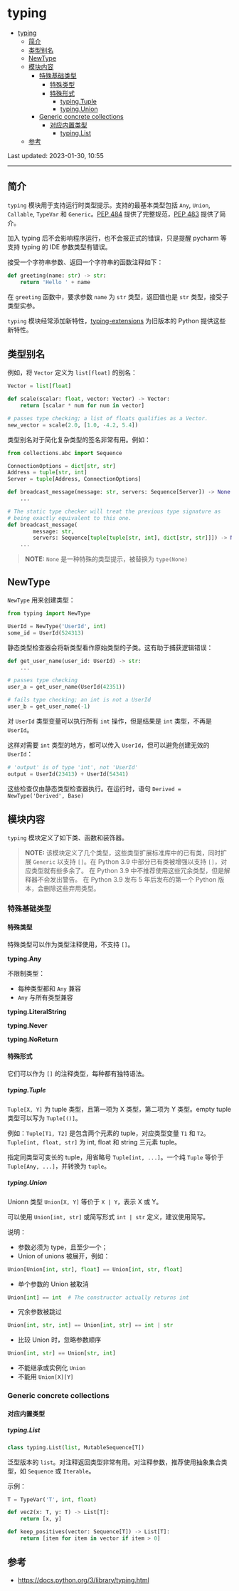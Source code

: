 # typing

- [typing](#typing)
  - [简介](#简介)
  - [类型别名](#类型别名)
  - [NewType](#newtype)
  - [模块内容](#模块内容)
    - [特殊基础类型](#特殊基础类型)
      - [特殊类型](#特殊类型)
      - [特殊形式](#特殊形式)
        - [typing.Tuple](#typingtuple)
        - [typing.Union](#typingunion)
    - [Generic concrete collections](#generic-concrete-collections)
      - [对应内置类型](#对应内置类型)
        - [typing.List](#typinglist)
  - [参考](#参考)

Last updated: 2023-01-30, 10:55
***

## 简介

`typing` 模块用于支持运行时类型提示。支持的最基本类型包括 `Any`, `Union`, `Callable`, `TypeVar` 和 `Generic`。[PEP 484](https://peps.python.org/pep-0484/) 提供了完整规范，[PEP 483](https://peps.python.org/pep-0483/) 提供了简介。

加入 typing 后不会影响程序运行，也不会报正式的错误，只是提醒 pycharm 等支持 typing 的 IDE 参数类型有错误。

接受一个字符串参数、返回一个字符串的函数注释如下：

```python
def greeting(name: str) -> str:
    return 'Hello ' + name
```

在 `greeting` 函数中，要求参数 `name` 为 `str` 类型，返回值也是 `str` 类型，接受子类型实参。

`typing` 模块经常添加新特性，[typing-extensions](https://pypi.org/project/typing-extensions/) 为旧版本的 Python 提供这些新特性。

## 类型别名

例如，将 `Vector` 定义为 `list[float]` 的别名：

```python
Vector = list[float]

def scale(scalar: float, vector: Vector) -> Vector:
    return [scalar * num for num in vector]

# passes type checking; a list of floats qualifies as a Vector.
new_vector = scale(2.0, [1.0, -4.2, 5.4])
```

类型别名对于简化复杂类型的签名非常有用。例如：

```python
from collections.abc import Sequence

ConnectionOptions = dict[str, str]
Address = tuple[str, int]
Server = tuple[Address, ConnectionOptions]

def broadcast_message(message: str, servers: Sequence[Server]) -> None:
    ...

# The static type checker will treat the previous type signature as
# being exactly equivalent to this one.
def broadcast_message(
        message: str,
        servers: Sequence[tuple[tuple[str, int], dict[str, str]]]) -> None:
    ...
```

> **NOTE:** `None` 是一种特殊的类型提示，被替换为 `type(None)`

## NewType

`NewType` 用来创建类型：

```python
from typing import NewType

UserId = NewType('UserId', int)
some_id = UserId(524313)
```

静态类型检查器会将新类型看作原始类型的子类。这有助于捕获逻辑错误：

```python
def get_user_name(user_id: UserId) -> str:
    ...

# passes type checking
user_a = get_user_name(UserId(42351))

# fails type checking; an int is not a UserId
user_b = get_user_name(-1)
```

对 `UserId` 类型变量可以执行所有 `int` 操作，但是结果是 `int` 类型，不再是 `UserId`。

这样对需要 `int` 类型的地方，都可以传入 `UserId`，但可以避免创建无效的 `UserId`：

```python
# 'output' is of type 'int', not 'UserId'
output = UserId(23413) + UserId(54341)
```

这些检查仅由静态类型检查器执行。在运行时，语句 `Derived = NewType('Derived', Base)` 

## 模块内容

`typing` 模块定义了如下类、函数和装饰器。

> **NOTE:** 该模块定义了几个类型，这些类型扩展标准库中的已有类，同时扩展 `Generic` 以支持 `[]`。在 Python 3.9 中部分已有类被增强以支持 `[]`，对应类型就有些多余了。
> 在 Python 3.9 中不推荐使用这些冗余类型，但是解释器不会发出警告。
> 在 Python 3.9 发布 5 年后发布的第一个 Python 版本，会删除这些弃用类型。

### 特殊基础类型

#### 特殊类型

特殊类型可以作为类型注释使用，不支持 `[]`。

**typing.Any**

不限制类型：

- 每种类型都和 `Any` 兼容
- `Any` 与所有类型兼容

**typing.LiteralString**

**typing.Never**

**typing.NoReturn**

#### 特殊形式

它们可以作为 `[]` 的注释类型，每种都有独特语法。

##### typing.Tuple

`Tuple[X, Y]` 为 tuple 类型，且第一项为 X 类型，第二项为 Y 类型。empty tuple 类型可以写为 `Tuple[()]`。

例如：`Tuple[T1, T2]` 是包含两个元素的 tuple，对应类型变量 `T1` 和 `T2`。`Tuple[int, float, str]` 为 int, float 和 string 三元素 tuple。

指定同类型可变长的 tuple，用省略号 `Tuple[int, ...]`。一个纯 `Tuple` 等价于 `Tuple[Any, ...]`，并转换为 `tuple`。

##### typing.Union

Unionn 类型 `Union[X, Y]` 等价于 `X | Y`，表示 X 或 Y。

可以使用 `Union[int, str]` 或简写形式 `int | str` 定义，建议使用简写。

说明：

- 参数必须为 type，且至少一个；
- Union of unions 被展开，例如：

```python
Union[Union[int, str], float] == Union[int, str, float]
```

- 单个参数的 Union 被取消

```python
Union[int] == int  # The constructor actually returns int
```

- 冗余参数被跳过

```python
Union[int, str, int] == Union[int, str] == int | str
```

- 比较 Union 时，忽略参数顺序

```python
Union[int, str] == Union[str, int]
```

- 不能继承或实例化 `Union`
- 不能用 `Union[X][Y]`

### Generic concrete collections

#### 对应内置类型

##### typing.List

```python
class typing.List(list, MutableSequence[T])
```

泛型版本的 `list`。对注释返回类型非常有用。对注释参数，推荐使用抽象集合类型，如 `Sequence` 或 `Iterable`。

示例：

```python
T = TypeVar('T', int, float)

def vec2(x: T, y: T) -> List[T]:
    return [x, y]

def keep_positives(vector: Sequence[T]) -> List[T]:
    return [item for item in vector if item > 0]
```

## 参考

- https://docs.python.org/3/library/typing.html